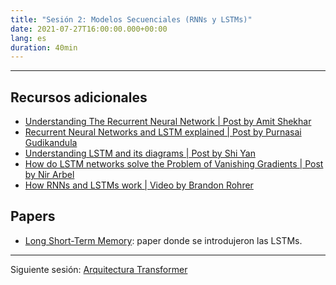 ```yaml
---
title: "Sesión 2: Modelos Secuenciales (RNNs y LSTMs)"
date: 2021-07-27T16:00:00.000+00:00
lang: es
duration: 40min
---
```


<div>
    <CourseSummary
        description="En esta sesión explicaremos la arquitectura de los modelos secuenciales (RNNs y LSTMs) y cómo aplicarlos a casos prácticos como la resolución de un problema de clasificación."
        video="https://www.youtube.com/embed/mTbY5BF7Y5o"
        slides="https://github.com/nlp-en-es/nlp-de-cero-a-cien/blob/main/2_modelos_secuenciales/modelos_secuenciales.pdf"
        name="María Grandury"
        twitter="https://twitter.com/mariagrandury"
        linkedin="https://www.linkedin.com/in/mariagrandury"
        github="https://github.com/mariagrandury"
    />
</div>

---

## Recursos adicionales
- [Understanding The Recurrent Neural Network | Post by Amit Shekhar](https://medium.com/mindorks/understanding-the-recurrent-neural-network-44d593f112a2)
- [Recurrent Neural Networks and LSTM explained | Post by Purnasai Gudikandula](https://purnasaigudikandula.medium.com/recurrent-neural-networks-and-lstm-explained-7f51c7f6bbb9)
- [Understanding LSTM and its diagrams | Post by Shi Yan](https://blog.mlreview.com/understanding-lstm-and-its-diagrams-37e2f46f1714)
-  [How do LSTM networks solve the Problem of Vanishing Gradients | Post by Nir Arbel](https://medium.datadriveninvestor.com/how-do-lstm-networks-solve-the-problem-of-vanishing-gradients-a6784971a577#:~:text=However%2C%20RNNs%20suffer%20from%20the,no%20real%20learning%20is%20done)
- [How RNNs and LSTMs work | Video by Brandon Rohrer](https://www.youtube.com/watch?v=WCUNPb-5EYI)

## Papers
- [Long Short-Term Memory](https://doi.org/10.1162/neco.1997.9.8.1735): paper donde se introdujeron las LSTMs.

---

Siguiente sesión: [Arquitectura Transformer](/nlp-de-cero-a-cien/sesion-03)
